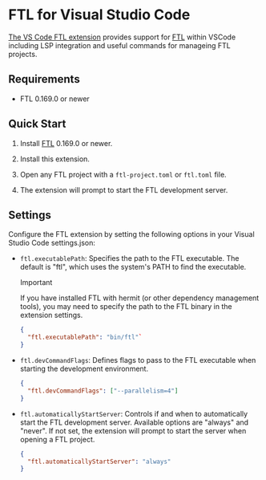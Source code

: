 # FTL for Visual Studio Code

[The VS Code FTL extension](https://marketplace.visualstudio.com/items?itemName=FTL.ftl)
provides support for
[FTL](https://github.com/block/ftl) within VSCode including LSP integration and useful commands for manageing FTL projects.

## Requirements

- FTL 0.169.0 or newer

## Quick Start

1.  Install [FTL](https://github.com/block/ftl) 0.169.0 or newer.

2.  Install this extension.

3.  Open any FTL project with a `ftl-project.toml` or `ftl.toml` file.

4.  The extension will prompt to start the FTL development server.

## Settings

Configure the FTL extension by setting the following options in your Visual Studio Code settings.json:

- `ftl.executablePath`: Specifies the path to the FTL executable. The default is "ftl", which uses the system's PATH to find the executable.

  > [!IMPORTANT]
  > If you have installed FTL with hermit (or other dependency management tools), you may need to specify the path to the FTL binary in the extension settings.

  ```json
  {
    "ftl.executablePath": "bin/ftl"`
  }
  ```

- `ftl.devCommandFlags`: Defines flags to pass to the FTL executable when starting the development environment.

  ```json
  {
    "ftl.devCommandFlags": ["--parallelism=4"]
  }
  ```

- `ftl.automaticallyStartServer`: Controls if and when to automatically start the FTL development server. Available options are "always" and "never". If not set, the extension will prompt to start the server when opening a FTL project.
  ```json
  {
    "ftl.automaticallyStartServer": "always"
  }
  ```
